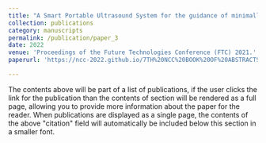 ```yaml
---
title: "A Smart Portable Ultrasound System for the guidance of minimally invasive procedures."
collection: publications
category: manuscripts
permalink: /publication/paper_3
date: 2022
venue: 'Proceedings of the Future Technologies Conference (FTC) 2021.'
paperurl: 'https://ncc-2022.github.io/7TH%20NCC%20BOOK%20OF%20ABSTRACTS%202022..pdf'

---
```


The contents above will be part of a list of publications, if the user clicks the link for the publication than the contents of section will be rendered as a full page, allowing you to provide more information about the paper for the reader. When publications are displayed as a single page, the contents of the above "citation" field will automatically be included below this section in a smaller font.
